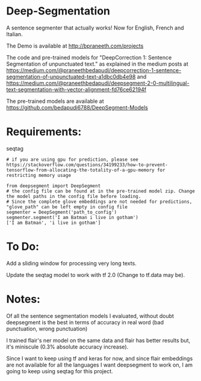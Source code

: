 # Deep-Segmentation
A sentence segmenter that actually works! Now for English, French and Italian.

The Demo is available at http://bpraneeth.com/projects

The code and pre-trained models for "DeepCorrection 1: Sentence Segmentation of unpunctuated text." as explained in the medium posts at https://medium.com/@praneethbedapudi/deepcorrection-1-sentence-segmentation-of-unpunctuated-text-a1dbc0db4e98 and
https://medium.com/@praneethbedapudi/deepsegment-2-0-multilingual-text-segmentation-with-vector-alignment-fd76ce62194f


The pre-trained models are available at https://github.com/bedapudi6788/DeepSegment-Models


# Requirements:
seqtag

```
# if you are using gpu for prediction, please see https://stackoverflow.com/questions/34199233/how-to-prevent-tensorflow-from-allocating-the-totality-of-a-gpu-memory for restricting memory usage

from deepsegment import DeepSegment
# the config file can be found at in the pre-trained model zip. Change the model paths in the config file before loading. 
# Since the complete glove embeddings are not needed for predictions, "glove_path" can be left empty in config file
segmenter = DeepSegment('path_to_config')
segmenter.segment('I am Batman i live in gotham')
['I am Batman', 'i live in gotham']
```

# To Do:
Add a sliding window for processing very long texts.

Update the seqtag model to work with tf 2.0 (Change to tf.data may be).


# Notes:
Of all the sentence segmentation models I evaluated, without doubt deepsegment is the best in terms of accuracy in real word (bad punctuation, wrong punctuation)

I trained flair's ner model on the same data and flair has better results but, it's miniscule (0.3% absolute accuracy increase).

Since I want to keep using tf and keras for now, and since flair embeddings are not available for all the languages I want deepsegment to work on, I am going to keep using seqtag for this project.

